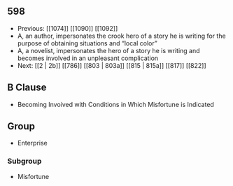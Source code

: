 ## 598
- Previous: [[1074]] [[1090]] [[1092]] 
- A, an author, impersonates the crook hero of a story he is writing for the purpose of obtaining situations and “local color”
- A, a novelist, impersonates the hero of a story he is writing and becomes involved in an unpleasant complication
- Next: [[2 | 2b]] [[786]] [[803 | 803a]] [[815 | 815a]] [[817]] [[822]] 

## B Clause
- Becoming Invoived with Conditions in Which Misfortune is Indicated

## Group
- Enterprise

### Subgroup
- Misfortune

